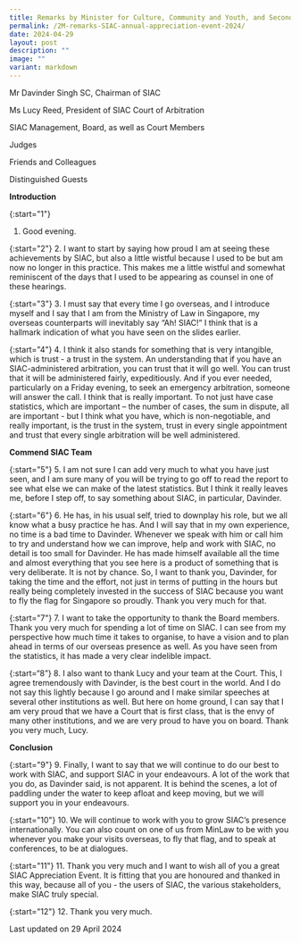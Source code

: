 ```yaml
---
title: Remarks by Minister for Culture, Community and Youth, and Second Minister for Law Edwin Tong SC at Singapore International Arbitration Centre (SIAC) Annual Appreciation Event
permalink: /2M-remarks-SIAC-annual-appreciation-event-2024/
date: 2024-04-29
layout: post
description: ""
image: ""
variant: markdown
---
```

Mr Davinder Singh SC, Chairman of SIAC

Ms Lucy Reed, President of SIAC Court of Arbitration

SIAC Management, Board, as well as Court Members

Judges

Friends and Colleagues

Distinguished Guests


**Introduction**

{:start="1"}
1. Good evening.

{:start="2"}
2. I want to start by saying how proud I am at seeing these achievements by SIAC, but also a little wistful because I used to be but am now no longer in this practice. This makes me a little wistful and somewhat reminiscent of the days that I used to be appearing as counsel in one of these hearings.

{:start="3"}
3. I must say that every time I go overseas, and I introduce myself and I say that I am from the Ministry of Law in Singapore, my overseas counterparts will inevitably say “Ah! SIAC!” I think that is a hallmark indication of what you have seen on the slides earlier.

{:start="4"}
4. I think it also stands for something that is very intangible, which is trust - a trust in the system. An understanding that if you have an SIAC-administered arbitration, you can trust that it will go well. You can trust that it will be administered fairly, expeditiously. And if you ever needed, particularly on a Friday evening, to seek an emergency arbitration, someone will answer the call. I think that is really important. To not just have case statistics, which are important – the number of cases, the sum in dispute, all are important - but I think what you have, which is non-negotiable, and really important, is the trust in the system, trust in every single appointment and trust that every single arbitration will be well administered.

**Commend SIAC Team**

{:start="5"}
5. I am not sure I can add very much to what you have just seen, and I am sure many of you will be trying to go off to read the report to see what else we can make of the latest statistics. But I think it really leaves me, before I step off, to say something about SIAC, in particular, Davinder.

{:start="6"}
6. He has, in his usual self, tried to downplay his role, but we all know what a busy practice he has. And I will say that in my own experience, no time is a bad time to Davinder. Whenever we speak with him or call him to try and understand how we can improve, help and work with SIAC, no detail is too small for Davinder. He has made himself available all the time and almost everything that you see here is a product of something that is very deliberate. It is not by chance. So, I want to thank you, Davinder, for taking the time and the effort, not just in terms of putting in the hours but really being completely invested in the success of SIAC because you want to fly the flag for Singapore so proudly. Thank you very much for that.

{:start="7"}
7. I want to take the opportunity to thank the Board members. Thank you very much for spending a lot of time on SIAC. I can see from my perspective how much time it takes to organise, to have a vision and to plan ahead in terms of our overseas presence as well. As you have seen from the statistics, it has made a very clear indelible impact.

{:start=“8”} 8. I also want to thank Lucy and your team at the Court. This, I agree tremendously with Davinder, is the best court in the world. And I do not say this lightly because I go around and I make similar speeches at several other institutions as well. But here on home ground, I can say that I am very proud that we have a Court that is first class, that is the envy of many other institutions, and we are very proud to have you on board. Thank you very much, Lucy.

**Conclusion**

{:start="9"}
9. Finally, I want to say that we will continue to do our best to work with SIAC, and support SIAC in your endeavours. A lot of the work that you do, as Davinder said, is not apparent. It is behind the scenes, a lot of paddling under the water to keep afloat and keep moving, but we will support you in your endeavours.
 
{:start="10"}
10. We will continue to work with you to grow SIAC’s presence internationally. You can also count on one of us from MinLaw to be with you whenever you make your visits overseas, to fly that flag, and to speak at conferences, to be at dialogues.

{:start="11"}
11. Thank you very much and I want to wish all of you a great SIAC Appreciation Event. It is fitting that you are honoured and thanked in this way, because all of you - the users of SIAC, the various stakeholders, make SIAC truly special.

{:start="12"}
12. Thank you very much.

<p class="right-side-updated">Last updated on 29 April 2024</p>
